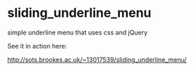 # sliding_underline_menu
simple underline menu that uses css and jQuery

See it in action here:

http://sots.brookes.ac.uk/~13017539/sliding_underline_menu/
